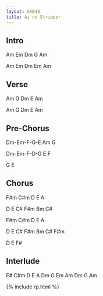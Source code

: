 ```yaml
---
layout: AKB48
title: Ai no Stripper
---
```

## Intro 
Am Em Dm G Am 

Am Em Dm Em Am 

## Verse 
Am G Dm E Am 

Am G Dm E Am 

## Pre-Chorus 
Dm-Em-F-G-E Am G 

Dm-Em-F-D-G E F 

G E 

## Chorus 
F#m C#m D E A 

D E C# F#m Bm C# 

F#m C#m D E A 

D E C# F#m Bm C# F#m 

D E F# 

## Interlude 
F# C#m D E A 
Dm G Em Am Dm G Am 

{% include rp.html %}
